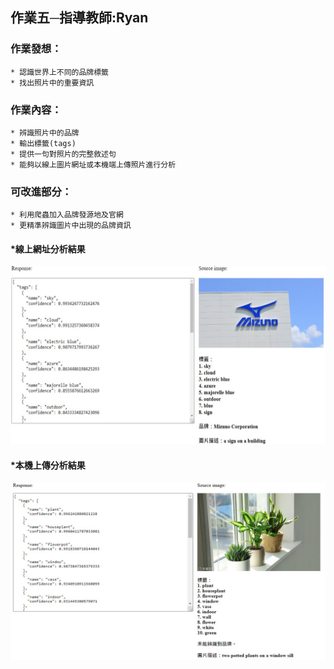 ## 作業五─指導教師:Ryan
### 作業發想：
    * 認識世界上不同的品牌標籤
    * 找出照片中的重要資訊
### 作業內容：
    * 辨識照片中的品牌
    * 輸出標籤(tags)
    * 提供一句對照片的完整敘述句
    * 能夠以線上圖片網址或本機端上傳照片進行分析
### 可改進部分：
    * 利用爬蟲加入品牌發源地及官網
    * 更精準辨識圖片中出現的品牌資訊
#### *線上網址分析結果
![Alt text](https://raw.githubusercontent.com/Ya-Cing/LAT-Repo/main/2023%2005%2017(Homework5)/HW5-pic-01.jpg)
#### *本機上傳分析結果
![Alt text](https://raw.githubusercontent.com/Ya-Cing/LAT-Repo/main/2023%2005%2017(Homework5)/HW5-pic-02.jpg)
